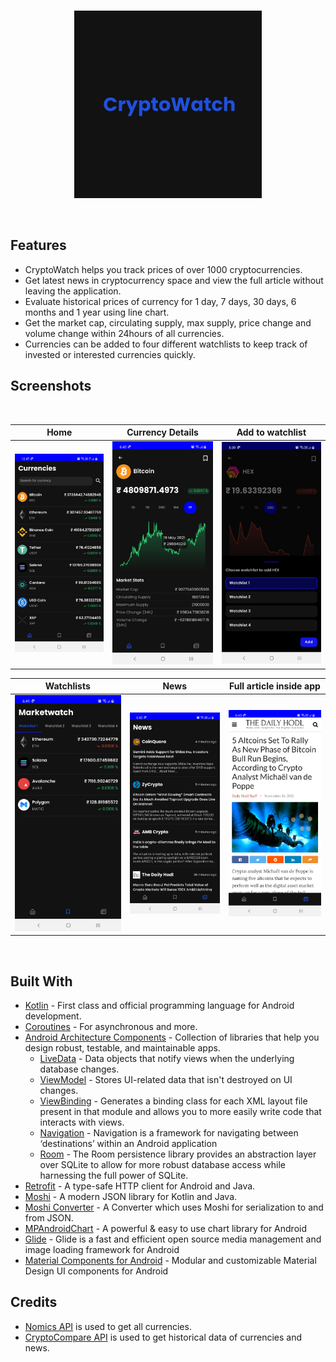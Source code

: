<br/>
  <p align="center"><img src="screenshots/launcher_icon.jpg" height="300" /></p>
<br/>

## Features
- CryptoWatch helps you track prices of over 1000 cryptocurrencies.
- Get latest news in cryptocurrency space and view the full article without leaving the application.
- Evaluate historical prices of currency for 1 day, 7 days, 30 days, 6 months and 1 year using line chart.
- Get the market cap, circulating supply, max supply, price change and volume change within 24hours of all currencies.
- Currencies can be added to four different watchlists to keep track of invested or interested currencies quickly.

## Screenshots
</br>
  
|   Home   |   Currency Details    |   Add to watchlist  
|---	|---	|---
|  ![](https://github.com/jaym21/CryptoWatch/blob/main/screenshots/screenshot1.jpg)    |  ![](https://github.com/jaym21/CryptoWatch/blob/main/screenshots/screenshot2.jpg)    |   ![](https://github.com/jaym21/CryptoWatch/blob/main/screenshots/screenshot3.jpg)    

|   Watchlists   |  News   |   Full article inside app 
|---	|---	|---
|  ![](https://github.com/jaym21/CryptoWatch/blob/main/screenshots/screenshot4.jpg)    |  ![](https://github.com/jaym21/CryptoWatch/blob/main/screenshots/screenshot5.jpg)    |   ![](https://github.com/jaym21/CryptoWatch/blob/main/screenshots/screenshot6.jpg)  

</br>

## Built With
- [Kotlin](https://kotlinlang.org/) - First class and official programming language for Android development.
- [Coroutines](https://kotlinlang.org/docs/reference/coroutines-overview.html) - For asynchronous and more.
- [Android Architecture Components](https://developer.android.com/topic/libraries/architecture) - Collection of libraries that help you design robust, testable, and maintainable apps.
  - [LiveData](https://developer.android.com/topic/libraries/architecture/livedata) - Data objects that notify views when the underlying database changes.
  - [ViewModel](https://developer.android.com/topic/libraries/architecture/viewmodel) - Stores UI-related data that isn't destroyed on UI changes.
  - [ViewBinding](https://developer.android.com/topic/libraries/view-binding) - Generates a binding class for each XML layout file present in that module and allows you to more easily write code that interacts with views.
  - [Navigation](https://developer.android.com/guide/navigation/navigation-getting-started) - Navigation is a framework for navigating between ‘destinations’ within an Android application
  - [Room](https://developer.android.com/jetpack/androidx/releases/room) - The Room persistence library provides an abstraction layer over SQLite to allow for more robust database access while harnessing the full power of SQLite. 
- [Retrofit](https://square.github.io/retrofit/) - A type-safe HTTP client for Android and Java.
- [Moshi](https://github.com/square/moshi) - A modern JSON library for Kotlin and Java.
- [Moshi Converter](https://github.com/square/retrofit/tree/master/retrofit-converters/moshi) - A Converter which uses Moshi for serialization to and from JSON.
- [MPAndroidChart](https://github.com/PhilJay/MPAndroidChart) - A powerful & easy to use chart library for Android
- [Glide](https://github.com/bumptech/glide) - Glide is a fast and efficient open source media management and image loading framework for Android
- [Material Components for Android](https://github.com/material-components/material-components-android) - Modular and customizable Material Design UI components for Android

## Credits
- [Nomics API](https://p.nomics.com/cryptocurrency-bitcoin-api) is used to get all currencies.
- [CryptoCompare API](https://min-api.cryptocompare.com/) is used to get historical data of currencies and news.
